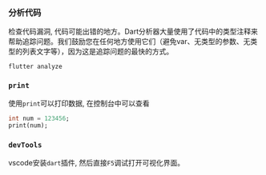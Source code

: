 ### 分析代码

检查代码漏洞, 代码可能出错的地方。Dart分析器大量使用了代码中的类型注释来帮助追踪问题。我们鼓励您在任何地方使用它们（避免var、无类型的参数、无类型的列表文字等），因为这是追踪问题的最快的方式。

```shell
flutter analyze
```

### `print`

使用`print`可以打印数据, 在控制台中可以查看

```dart
int num = 123456;
print(num);
```

### `devTools`

vscode安装`dart`插件, 然后直接`F5`调试打开可视化界面。
